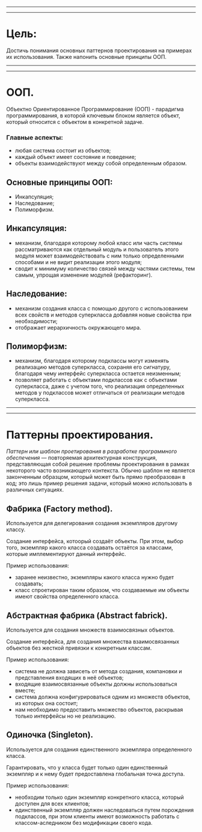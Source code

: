 
---
---
 # Цель:

Достичь понимания основных паттернов проектирования на примерах их использования.
Также напонить основные принципы ООП.

---
---

# ООП.

Объектно Ориентированное Программирование (ООП) - парадигма программирования, в которой ключевым блоком является объект, который относится с объектом в конкретной задаче.

### Главные аспекты:

- любая система состоит из объектов;
- каждый объект имеет состояние и поведение;
- объекты взаимодействуют между собой определенным образом.

## Основные принципы ООП:

- Инкапсуляция;
- Наследование;
- Полиморфизм.

## Инкапсуляция:

- механизм, благодаря которому любой класс или часть системы рассматриваются как отдельный модуль и пользователь этого модуля может взаимодействовать с ним только определенными способами и не видит реализации этого модуля;
- сводит к минимуму количество связей между частями системы, тем самым, упрощая изменение модулей (рефакторинг).

## Наследование:

- механизм создания класса с помощью другого с использованием всех свойств и методов суперкласса добавляя новые свойства при необходимости;
- отображает иерархичность окружающего мира.

## Полиморфизм:

- механизм, благодаря которому подклассы могут изменять реализацию методов суперкласса, сохраняя его сигнатуру, благодаря чему интерфейс суперкласса остается неизменным;
- позволяет работать с объектами подклассов как с объектами суперкласса, даже с учетом того, что реализация определенных методов у подклассов может отличаться от реализации методов суперкласса.

---
---

# Паттерны проектирования.

*Паттерн или шаблон проетирования в разработке программного обеспечения* — повторяемая архитектурная конструкция, представляющая собой решение проблемы проектирования в рамках некоторого часто возникающего контекста. Обычно шаблон не является законченным образцом, который может быть прямо преобразован в код; это лишь пример решения задачи, который можно использовать в различных ситуациях.

## Фабрика (Factory method).

Используется для делегирования создания экземпляров другому классу.

Создание интерфейса, котоорый создаёт объекты. При этом, выбор того, экземпляр какого класса создавать остаётся за классами, которые имплементируют данный интерфейс.

Пример использования:

- заранее неизвестно, экземпляры какого класса нужно будет создавать;
- класс спроетирован таким образом, что создаваемые им объекты имеют свойства определенного класса.

## Абстрактная фабрика (Abstract fabrick).

Используется для создания множеств взаимосвязных объектов.

Создание интерфейса, для создания множества взаимосвязанных объектов без жесткой привязки к конкретным классам.

Пример использования:

- система не должна зависеть от метода создания, компановки и представления входящих в неё объектов;
- входящие взаимосвязанные объекты должны использоваться вместе;
- система должна конфигурироваться одним из множеств объектов, из которых она состоит;
- нам необходимо предоставить множество объектов, раскрывая только интерфейсы но не реализацию.

## Одиночка (Singleton).

Используется для создания единственного экземпляра определенного класса.

Гарантировать, что у класса будет только один единственный экземпляр и к нему будет предоставлена глобальная точка доступа.

Пример использования:

- необходим только один экземпляр конкретного класса, который доступен для всех клиентов;
- единственный экземпляр должен наследоваться путем порождения подклассов, при этом клиенты имеют возможность работать с классом-аследником без модификации своего кода.